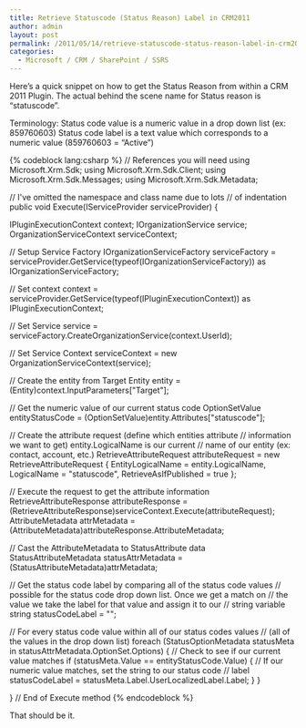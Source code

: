 ```yaml
---
title: Retrieve Statuscode (Status Reason) Label in CRM2011
author: admin
layout: post
permalink: /2011/05/14/retrieve-statuscode-status-reason-label-in-crm2011/
categories:
  - Microsoft / CRM / SharePoint / SSRS
---
```


Here’s a quick snippet on how to get the Status Reason from within a CRM 2011 Plugin. The actual behind the scene name for Status reason is “statuscode”.

Terminology:
Status code value is a numeric value in a drop down list (ex: 859760603)
Status code label is a text value which corresponds to a numeric value (859760603 = “Active”)

{% codeblock lang:csharp %}
// References you will need
using Microsoft.Xrm.Sdk;
using Microsoft.Xrm.Sdk.Client;
using Microsoft.Xrm.Sdk.Messages;
using Microsoft.Xrm.Sdk.Metadata;

// I've omitted the namespace and class name due to lots
//  of indentation
public void Execute(IServiceProvider serviceProvider)
 {

IPluginExecutionContext context;
IOrganizationService service;
OrganizationServiceContext serviceContext;

// Setup Service Factory
IOrganizationServiceFactory serviceFactory =
    serviceProvider.GetService(typeof(IOrganizationServiceFactory)) as
    IOrganizationServiceFactory;

// Set context
context = serviceProvider.GetService(typeof(IPluginExecutionContext)) as
    IPluginExecutionContext;

// Set Service
service = serviceFactory.CreateOrganizationService(context.UserId);

// Set Service Context
serviceContext = new OrganizationServiceContext(service);

// Create the entity from Target
Entity entity = (Entity)context.InputParameters["Target"];

// Get the numeric value of our current status code
OptionSetValue entityStatusCode =
    (OptionSetValue)entity.Attributes["statuscode"];

// Create the attribute request (define which entities attribute
//  information we want to get) entity.LogicalName is our current
//  name of our entity (ex: contact, account, etc.)
RetrieveAttributeRequest attributeRequest = new RetrieveAttributeRequest
{
    EntityLogicalName = entity.LogicalName,
    LogicalName = "statuscode",
    RetrieveAsIfPublished = true
};

// Execute the request to get the attribute information
RetrieveAttributeResponse attributeResponse =
    (RetrieveAttributeResponse)serviceContext.Execute(attributeRequest);
AttributeMetadata attrMetadata =
        (AttributeMetadata)attributeResponse.AttributeMetadata;

// Cast the AttributeMetadata to StatusAttribute data
StatusAttributeMetadata statusAttrMetadata =
    (StatusAttributeMetadata)attrMetadata;

// Get the status code label by comparing all of the status code values
//  possible for the status code drop down list. Once we get a match on
//  the value we take the label for that value and assign it to our
//  string variable
string statusCodeLabel = "";

// For every status code value within all of our status codes values
//  (all of the values in the drop down list)
foreach (StatusOptionMetadata statusMeta in
    statusAttrMetadata.OptionSet.Options)
{
    // Check to see if our current value matches
    if (statusMeta.Value == entityStatusCode.Value)
    {
        // If our numeric value matches, set the string to our status code
        //  label
        statusCodeLabel = statusMeta.Label.UserLocalizedLabel.Label;
    }
}

} // End of Execute method
{% endcodeblock %}

That should be it.